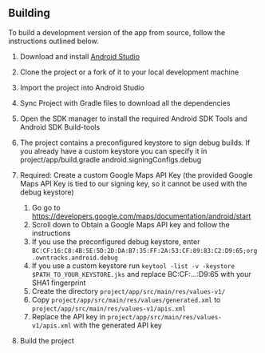 ## Building 
To build a development version of the app from source, follow the instructions outlined below. 

1. Download and install [Android Studio](http://developer.android.com/sdk/index.html)
2. Clone the project or a fork of it to your local development machine
3. Import the project into Android Studio
4. Sync Project with Gradle files to download all the dependencies
5. Open the SDK manager to install the required Android SDK Tools and Android SDK Build-tools
6. The project contains a preconfigured keystore to sign debug builds. If you already have a custom keystore you can specify it in project/app/build.gradle android.signingConfigs.debug
8. Required: Create a custom Google Maps API Key (the provided Google Maps API Key is tied to our signing key, so it cannot be used with the debug keystore)
	1. Go go to https://developers.google.com/maps/documentation/android/start
	2. Scroll down to Obtain a Google Maps API key and follow the instructions
	3. If you use the preconfigured debug keystore, enter ```BC:CF:16:C8:4B:5E:5D:2D:DA:B7:35:FF:2A:53:CF:89:83:C2:D9:65;org.owntracks.android.debug```
	4. If you use a custom keystore run ```keytool -list -v -keystore $PATH_TO_YOUR_KEYSTORE.jks``` and replace BC:CF:...:D9:65 with your SHA1 fingerprint
	5. Create the directory ```project/app/src/main/res/values-v1/```
	6. Copy ```project/app/src/main/res/values/generated.xml``` to ```project/app/src/main/res/values-v1/apis.xml```
	7. Replace the API key in ```project/app/src/main/res/values-v1/apis.xml``` with the generated API key

10. Build the project

